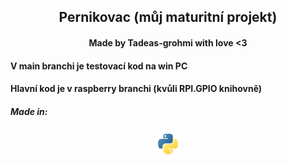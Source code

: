 <h2 align="center">Pernikovac (můj maturitní projekt)</h2>
<h4 align="center">Made by Tadeas-grohmi with love <3</h4>

<h4 align="left">V main branchi je testovací kod na win PC</h4>
<h4 align="left">Hlavní kod je v raspberry branchi (kvůli RPI.GPIO knihovně)</h4>

<h5>Made in:</h5>
<p align="center"> <a href="https://www.python.org" target="_blank" rel="noreferrer"> <img src="https://raw.githubusercontent.com/devicons/devicon/master/icons/python/python-original.svg" alt="python" width="40" height="40"/> </a> </p>
